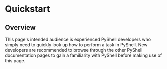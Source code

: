# Quickstart
## Overview
This page's intended audience is experienced PyShell developers who simply need
to quickly look up how to perform a task in PyShell. New developers are
recommended to browse through the other PyShell documentation pages to gain a
familiarity with PyShell before making use of this page.
